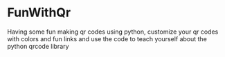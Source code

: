 # FunWithQr
Having some fun making qr codes using python, customize your qr codes with colors and fun links and use the code to teach yourself about the python qrcode library
